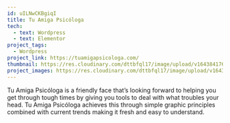 ```yaml
---
id: uILNwCKBgiqI
title: Tu Amiga Psicóloga
tech:
  - text: Wordpress
  - text: Elementor
project_tags:
  - Wordpress
project_link: https://tuamigapsicologa.com/
thumbnail: https://res.cloudinary.com/dttbfql17/image/upload/v1643841766/tuamigapsicologa/TAP-550px_hp6zv2.jpg
project_images: https://res.cloudinary.com/dttbfql17/image/upload/v1643079996/tuamigapsicologa/image1_lsf3lv.jpg
---
```

Tu Amiga Psicóloga is a friendly face that’s looking forward to helping you get through tough times by giving you tools to deal with what troubles your head. Tu Amiga Psicóloga achieves this through simple graphic principles combined with current trends making it fresh and easy to understand.